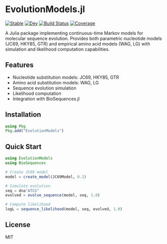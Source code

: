 # EvolutionModels.jl

[![Stable](https://img.shields.io/badge/docs-stable-blue.svg)](https://mashu.github.io/EvolutionModels.jl/stable/)
[![Dev](https://img.shields.io/badge/docs-dev-blue.svg)](https://mashu.github.io/EvolutionModels.jl/dev/)
[![Build Status](https://github.com/mashu/EvolutionModels.jl/actions/workflows/CI.yml/badge.svg?branch=main)](https://github.com/mashu/EvolutionModels.jl/actions/workflows/CI.yml?query=branch%3Amain)
[![Coverage](https://codecov.io/gh/mashu/EvolutionModels.jl/branch/main/graph/badge.svg)](https://codecov.io/gh/mashu/EvolutionModels.jl)

A Julia package implementing continuous-time Markov models for molecular sequence evolution. Provides both parametric nucleotide models (JC69, HKY85, GTR) and empirical amino acid models (WAG, LG) with simulation and likelihood computation capabilities.

## Features

- Nucleotide substitution models: JC69, HKY85, GTR
- Amino acid substitution models: WAG, LG
- Sequence evolution simulation
- Likelihood computation
- Integration with BioSequences.jl

## Installation

```julia
using Pkg
Pkg.add("EvolutionModels")
```

## Quick Start

```julia
using EvolutionModels
using BioSequences

# Create JC69 model
model = create_model(JC69Model, 0.1)

# Simulate evolution
seq = dna"ATCG"
evolved = evolve_sequence(model, seq, 1.0)

# Compute likelihood
logL = sequence_likelihood(model, seq, evolved, 1.0)
```

## License

MIT
